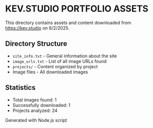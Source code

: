 # KEV.STUDIO PORTFOLIO ASSETS

This directory contains assets and content downloaded from https://kev.studio on 6/2/2025.

## Directory Structure

- `site_info.txt` - General information about the site
- `image_urls.txt` - List of all image URLs found
- `projects/` - Content organized by project
- Image files - All downloaded images

## Statistics

- Total images found: 1
- Successfully downloaded: 1
- Projects analyzed: 24

Generated with Node.js script
